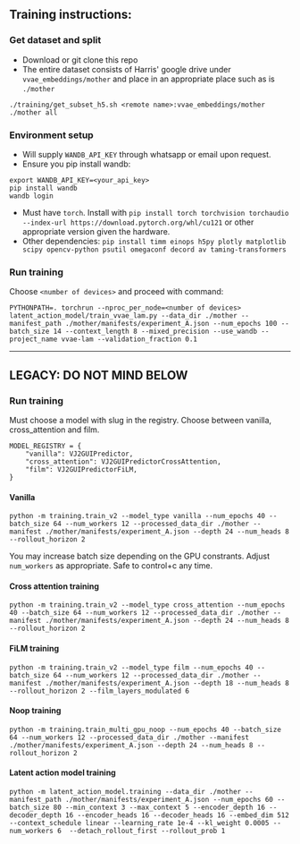 ## Training instructions:

### Get dataset and split
- Download or git clone this repo
- The entire dataset consists of Harris' google drive under `vvae_embeddings/mother` and place in an appropriate place such as is `./mother`

`./training/get_subset_h5.sh <remote name>:vvae_embeddings/mother ./mother all`

### Environment setup
- Will supply `WANDB_API_KEY` through whatsapp or email upon request.
- Ensure you pip install wandb: 
```
export WANDB_API_KEY=<your_api_key>
pip install wandb
wandb login
```
- Must have `torch`. Install with `pip install torch torchvision torchaudio --index-url https://download.pytorch.org/whl/cu121` or other appropriate version given the hardware. 
- Other dependencies:
`pip install timm einops h5py plotly matplotlib scipy opencv-python psutil omegaconf decord av taming-transformers`

### Run training
Choose `<number of devices>` and proceed with command:

`PYTHONPATH=. torchrun --nproc_per_node=<number of devices> latent_action_model/train_vvae_lam.py --data_dir ./mother --manifest_path ./mother/manifests/experiment_A.json --num_epochs 100 --batch_size 14 --context_length 8 --mixed_precision --use_wandb --project_name vvae-lam --validation_fraction 0.1`

---

## LEGACY: DO NOT MIND BELOW
### Run training
Must choose a model with slug in the registry. Choose between vanilla, cross_attention and film.
```
MODEL_REGISTRY = {
    "vanilla": VJ2GUIPredictor,
    "cross_attention": VJ2GUIPredictorCrossAttention,
    "film": VJ2GUIPredictorFiLM,
}
```
#### Vanilla
`python -m training.train_v2 --model_type vanilla --num_epochs 40 --batch_size 64 --num_workers 12 --processed_data_dir ./mother --manifest ./mother/manifests/experiment_A.json --depth 24 --num_heads 8 --rollout_horizon 2`

You may increase batch size depending on the GPU constrants. Adjust `num_workers` as appropriate. Safe to control+c any time.

#### Cross attention training
`python -m training.train_v2 --model_type cross_attention --num_epochs 40 --batch_size 64 --num_workers 12 --processed_data_dir ./mother --manifest ./mother/manifests/experiment_A.json --depth 24 --num_heads 8 --rollout_horizon 2`

#### FiLM training
`python -m training.train_v2 --model_type film --num_epochs 40 --batch_size 64 --num_workers 12 --processed_data_dir ./mother --manifest ./mother/manifests/experiment_A.json --depth 18 --num_heads 8 --rollout_horizon 2 --film_layers_modulated 6`

#### Noop training
`python -m training.train_multi_gpu_noop --num_epochs 40 --batch_size 64 --num_workers 12 --processed_data_dir ./mother --manifest ./mother/manifests/experiment_A.json --depth 24 --num_heads 8 --rollout_horizon 2`

#### Latent action model training

`python -m latent_action_model.training --data_dir ./mother --manifest_path ./mother/manifests/experiment_A.json --num_epochs 60 --batch_size 80 --min_context 3 --max_context 5 --encoder_depth 16 --decoder_depth 16 --encoder_heads 16 --decoder_heads 16 --embed_dim 512 --context_schedule linear --learning_rate 1e-4 --kl_weight 0.0005 --num_workers 6  --detach_rollout_first --rollout_prob 1`
